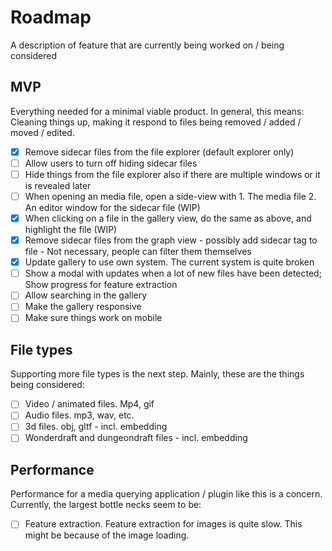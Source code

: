 # Roadmap

A description of feature that are currently being worked on / being considered

## MVP

Everything needed for a minimal viable product. In general, this means: Cleaning things up, making it respond to files being removed / added / moved / edited.

- [x] Remove sidecar files from the file explorer (default explorer only)
- [ ] Allow users to turn off hiding sidecar files
- [ ] Hide things from the file explorer also if there are multiple windows or it is revealed later
- [ ] When opening an media file, open a side-view with 1. The media file 2. An editor window for the sidecar file (WIP)
- [x] When clicking on a file in the gallery view, do the same as above, and highlight the file (WIP)
- [x] Remove sidecar files from the graph view - possibly add sidecar tag to file - Not necessary, people can filter them themselves
- [x] Update gallery to use own system. The current system is quite broken
- [ ] Show a modal with updates when a lot of new files have been detected; Show progress for feature extraction
- [ ] Allow searching in the gallery
- [ ] Make the gallery responsive
- [ ] Make sure things work on mobile

## File types

Supporting more file types is the next step. Mainly, these are the things being considered:

- [ ] Video / animated files. Mp4, gif 
- [ ] Audio files. mp3, wav, etc.
- [ ] 3d files. obj, gltf - incl. embedding
- [ ] Wonderdraft and dungeondraft files - incl. embedding

## Performance

Performance for a media querying application / plugin like this is a concern. Currently, the largest bottle necks seem to be:

- [ ] Feature extraction. Feature extraction for images is quite slow. This might be because of the image loading.